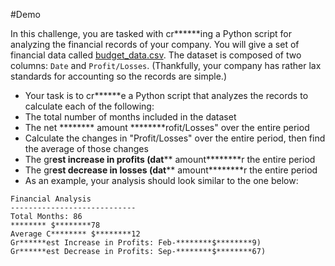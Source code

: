 #Demo


 In this challenge, you are tasked with cr******ing a Python script for analyzing the financial records of your company.
 You will give a set of financial data called [budget_data.csv](PyBank/Resources/budget_data.csv).
 The dataset is composed of two columns: `Date` and `Profit/Losses`. 
 (Thankfully, your company has rather lax standards for accounting so the records are simple.)

* Your task is to cr******e a Python script that analyzes the records to calculate each of the following:
* The total number of months included in the dataset
* The net ******** amount ********rofit/Losses" over the entire period
* Calculate the changes in "Profit/Losses" over the entire period, then find the average of those changes
* The gr******est increase in profits (dat******** amount********r the entire period
* The gr******est decrease in losses (dat******** amount********r the entire period
* As an example, your analysis should look similar to the one below:

```text
Financial Analysis
----------------------------
Total Months: 86
******** $********78
Average C******** $********12
Gr******est Increase in Profits: Feb-********$********9)
Gr******est Decrease in Profits: Sep-********$********67) 

